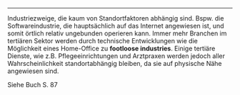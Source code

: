 ***

Industriezweige, die kaum von Standortfaktoren abhängig sind.
Bspw. die Softwareindustrie, die hauptsächlich auf das Internet angewiesen ist, und somit örtlich relativ ungebunden operieren kann.
Immer mehr Branchen im tertiären Sektor werden durch technische Entwicklungen wie die Möglichkeit eines Home-Office zu **footloose industries**. Einige tertiäre Dienste, wie z.B. Pflegeeinrichtungen und Arztpraxen werden jedoch aller Wahrscheinlichkeit standortabhängig bleiben, da sie auf physische Nähe angewiesen sind.

Siehe Buch S. 87